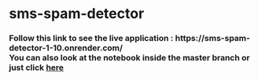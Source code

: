 # sms-spam-detector
<h3>Follow this link to see the live application : https://sms-spam-detector-1-10.onrender.com/   <br>
You can also look at the notebook inside the master branch or just click <a href = 'https://github.com/AjayKuchhadiya/sms-spam-detector/blob/master/Notebook.ipynb'>here</a></h3>
